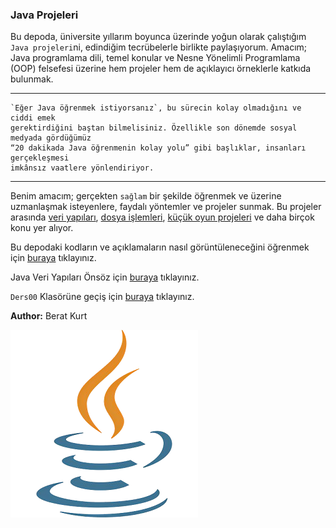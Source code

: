 ### Java Projeleri

Bu depoda, üniversite yıllarım boyunca üzerinde yoğun olarak çalıştığım 
`Java projeleri`ni, edindiğim tecrübelerle birlikte paylaşıyorum. Amacım; 
Java programlama dili, temel konular ve Nesne Yönelimli Programlama (OOP) 
felsefesi üzerine hem projeler hem de açıklayıcı örneklerle katkıda bulunmak.

---

    `Eğer Java öğrenmek istiyorsanız`, bu sürecin kolay olmadığını ve ciddi emek 
    gerektirdiğini baştan bilmelisiniz. Özellikle son dönemde sosyal medyada gördüğümüz 
    “20 dakikada Java öğrenmenin kolay yolu” gibi başlıklar, insanları gerçekleşmesi 
    imkânsız vaatlere yönlendiriyor.

---

Benim amacım; gerçekten `sağlam` bir şekilde öğrenmek ve üzerine uzmanlaşmak isteyenlere, 
faydalı yöntemler ve projeler sunmak. Bu projeler arasında <u>veri yapıları</u>, <u>dosya işlemleri</u>, 
<u>küçük oyun projeleri</u> ve daha birçok konu yer alıyor.

Bu depodaki kodların ve açıklamaların nasıl görüntüleneceğini öğrenmek için [buraya](./texts/Kullanım%20Klavuzu.md) tıklayınız.

Java Veri Yapıları Önsöz için [buraya](./texts/Veri%20Yapıları%20Java.md) tıklayınız.

`Ders00` Klasörüne geçiş için [buraya](./src/ders00/) tıklayınız.

**Author:** Berat Kurt

![Java icon](./images/Java%20icon.png)